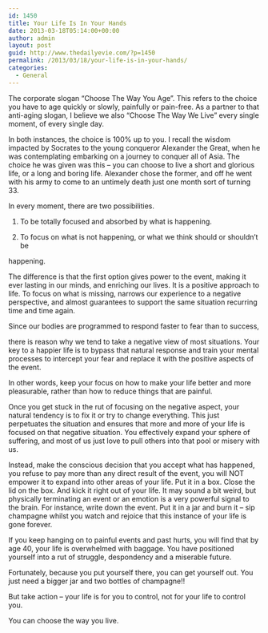 ```yaml
---
id: 1450
title: Your Life Is In Your Hands
date: 2013-03-18T05:14:00+00:00
author: admin
layout: post
guid: http://www.thedailyevie.com/?p=1450
permalink: /2013/03/18/your-life-is-in-your-hands/
categories:
  - General
---
```

The corporate slogan &#8220;Choose The Way You Age&#8221;. This refers to the choice you have to age quickly or slowly, painfully or pain-free. As a partner to that anti-aging slogan, I believe we also &#8220;Choose The Way We Live&#8221; every single moment, of every single day.

In both instances, the choice is 100% up to you. I recall the wisdom impacted by Socrates to the young conqueror Alexander the Great, when he was contemplating embarking on a journey to conquer all of Asia. The choice he was given was this &#8211; you can choose to live a short and glorious life, or a long and boring life. Alexander chose the former, and off he went with his army to come to an untimely death just one month sort of turning 33.

In every moment, there are two possibilities.

1. To be totally focused and absorbed by what is happening.

2. To focus on what is not happening, or what we think should or shouldn&#8217;t be

happening.

The difference is that the first option gives power to the event, making it ever lasting in our minds, and enriching our lives. It is a positive approach to life. To focus on what is missing, narrows our experience to a negative perspective, and almost guarantees to support the same situation recurring time and time again.

Since our bodies are programmed to respond faster to fear than to success,

there is reason why we tend to take a negative view of most situations. Your key to a happier life is to bypass that natural response and train your mental processes to intercept your fear and replace it with the positive aspects of the event.

In other words, keep your focus on how to make your life better and more pleasurable, rather than how to reduce things that are painful.

Once you get stuck in the rut of focusing on the negative aspect, your natural tendency is to fix it or try to change everything. This just perpetuates the situation and ensures that more and more of your life is focused on that negative situation. You effectively expand your sphere of suffering, and most of us just love to pull others into that pool or misery with us.

Instead, make the conscious decision that you accept what has happened, you refuse to pay more than any direct result of the event, you will NOT empower it to expand into other areas of your life. Put it in a box. Close the lid on the box. And kick it right out of your life. It may sound a bit weird, but physically terminating an event or an emotion is a very powerful signal to the brain. For instance, write down the event. Put it in a jar and burn it &#8211; sip champagne whilst you watch and rejoice that this instance of your life is gone forever.

If you keep hanging on to painful events and past hurts, you will find that by age 40, your life is overwhelmed with baggage. You have positioned yourself into a rut of struggle, despondency and a miserable future.

Fortunately, because you put yourself there, you can get yourself out. You just need a bigger jar and two bottles of champagne!!

But take action &#8211; your life is for you to control, not for your life to control you.

You can choose the way you live.